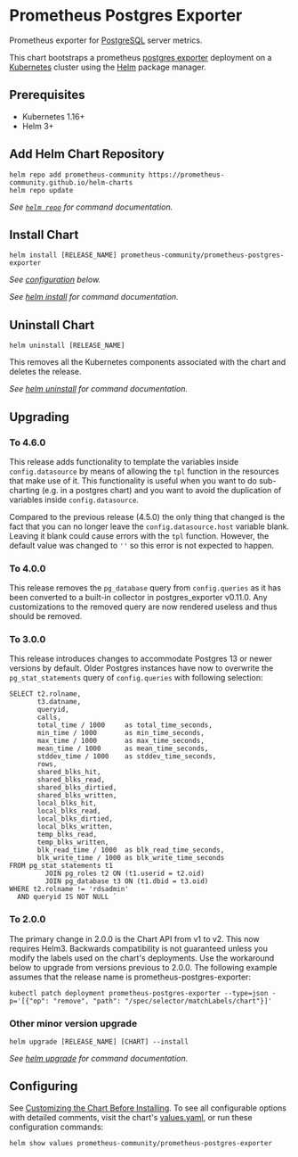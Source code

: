 # Prometheus Postgres Exporter

Prometheus exporter for [PostgreSQL](https://www.postgresql.org/about/servers/) server metrics.

This chart bootstraps a prometheus [postgres exporter](https://github.com/prometheus-community/postgres_exporter) deployment on a [Kubernetes](http://kubernetes.io) cluster using the [Helm](https://helm.sh) package manager.

## Prerequisites

- Kubernetes 1.16+
- Helm 3+

## Add Helm Chart Repository

```console
helm repo add prometheus-community https://prometheus-community.github.io/helm-charts
helm repo update
```

_See [`helm repo`](https://helm.sh/docs/helm/helm_repo/) for command documentation._

## Install Chart

```console
helm install [RELEASE_NAME] prometheus-community/prometheus-postgres-exporter
```

_See [configuration](#configuring) below._

_See [helm install](https://helm.sh/docs/helm/helm_install/) for command documentation._

## Uninstall Chart

```console
helm uninstall [RELEASE_NAME]
```

This removes all the Kubernetes components associated with the chart and deletes the release.

_See [helm uninstall](https://helm.sh/docs/helm/helm_uninstall/) for command documentation._

## Upgrading

### To 4.6.0

This release adds functionality to template the variables inside `config.datasource` by means of allowing the `tpl` function in the resources that make use of it. This functionality is useful when you want to do sub-charting (e.g. in a postgres chart) and you want to avoid the duplication of variables inside `config.datasource`.

Compared to the previous release (4.5.0) the only thing that changed is the fact that you can no longer leave the `config.datasource.host` variable blank. Leaving it blank could cause errors with the `tpl` function. However, the default value was changed to `''` so this error is not expected to happen.

### To 4.0.0

This release removes the `pg_database` query from `config.queries` as it has been converted to a built-in collector
in postgres_exporter v0.11.0. Any customizations to the removed query are now rendered useless and thus should be removed.

### To 3.0.0

This release introduces changes to accommodate Postgres 13 or newer versions by default.
Older Postgres instances have now to overwrite the `pg_stat_statements` query of `config.queries` with following
selection:

```postgresql
SELECT t2.rolname,
       t3.datname,
       queryid,
       calls,
       total_time / 1000     as total_time_seconds,
       min_time / 1000       as min_time_seconds,
       max_time / 1000       as max_time_seconds,
       mean_time / 1000      as mean_time_seconds,
       stddev_time / 1000    as stddev_time_seconds,
       rows,
       shared_blks_hit,
       shared_blks_read,
       shared_blks_dirtied,
       shared_blks_written,
       local_blks_hit,
       local_blks_read,
       local_blks_dirtied,
       local_blks_written,
       temp_blks_read,
       temp_blks_written,
       blk_read_time / 1000  as blk_read_time_seconds,
       blk_write_time / 1000 as blk_write_time_seconds
FROM pg_stat_statements t1
         JOIN pg_roles t2 ON (t1.userid = t2.oid)
         JOIN pg_database t3 ON (t1.dbid = t3.oid)
WHERE t2.rolname != 'rdsadmin'
  AND queryid IS NOT NULL `
```

### To 2.0.0

The primary change in 2.0.0 is the Chart API from v1 to v2. This now requires Helm3.
Backwards compatibility is not guaranteed unless you modify the labels used on the chart's deployments.
Use the workaround below to upgrade from versions previous to 2.0.0. The following example assumes that the release name
is prometheus-postgres-exporter:

```console
kubectl patch deployment prometheus-postgres-exporter --type=json -p='[{"op": "remove", "path": "/spec/selector/matchLabels/chart"}]'
```

### Other minor version upgrade

```console
helm upgrade [RELEASE_NAME] [CHART] --install
```

_See [helm upgrade](https://helm.sh/docs/helm/helm_upgrade/) for command documentation._

## Configuring

See [Customizing the Chart Before Installing](https://helm.sh/docs/intro/using_helm/#customizing-the-chart-before-installing). To see all configurable options with detailed comments, visit the chart's [values.yaml](./values.yaml), or run these configuration commands:

```console
helm show values prometheus-community/prometheus-postgres-exporter
```
